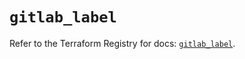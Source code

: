 # `gitlab_label`

Refer to the Terraform Registry for docs: [`gitlab_label`](https://registry.terraform.io/providers/gitlabhq/gitlab/17.10.0/docs/resources/label).

